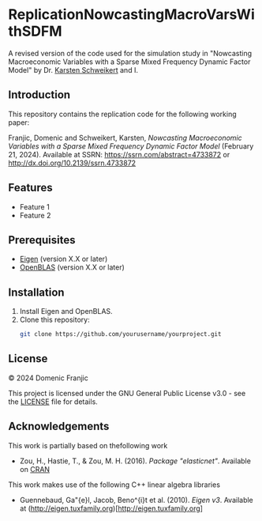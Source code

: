 # ReplicationNowcastingMacroVarsWithSDFM
A revised version of the code used for the simulation study in "Nowcasting Macroeconomic Variables with a Sparse Mixed Frequency Dynamic Factor Model" by Dr. [Karsten Schweikert](https://github.com/karstenschweikert) and I.

## Introduction

This repository contains the replication code for the following working paper:

Franjic, Domenic and Schweikert, Karsten, *Nowcasting Macroeconomic Variables with a Sparse Mixed Frequency Dynamic Factor Model* (February 21, 2024). Available at SSRN: https://ssrn.com/abstract=4733872 or http://dx.doi.org/10.2139/ssrn.4733872

## Features

- Feature 1
- Feature 2

## Prerequisites

- [Eigen](https://eigen.tuxfamily.org/) (version X.X or later)
- [OpenBLAS](https://www.openblas.net/) (version X.X or later)

## Installation

1. Install Eigen and OpenBLAS.
2. Clone this repository:
   ```bash
   git clone https://github.com/yourusername/yourproject.git

## License

© 2024 Domenic Franjic

This project is licensed under the GNU General Public License v3.0 - see the [LICENSE](LICENSE) file for details.

## Acknowledgements

This work is partially based on thefollowing work

- Zou, H., Hastie, T., & Zou, M. H. (2016). *Package "elasticnet"*. Available on [CRAN](https://cran.r-project.org/web/packages/elasticnet/index.html)

This work makes use of the following C++ linear algebra libraries

- Guennebaud, Ga\"{e}l,  Jacob, Beno\^{i}t et al. (2010). *Eigen v3*. Available at (http://eigen.tuxfamily.org)[http://eigen.tuxfamily.org]
